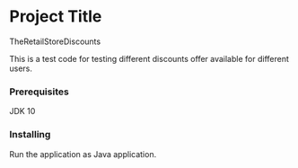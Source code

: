 

  # Project Title
  TheRetailStoreDiscounts

This is a test code for testing different discounts offer available for different users.

### Prerequisites

JDK 10


### Installing

Run the application as Java application. 



